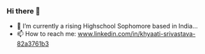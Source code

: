 ### Hi there 👋
- 🔭 I’m currently a rising Highschool Sophomore based in India...
- 📫 How to reach me: www.linkedin.com/in/khyaati-srivastava-82a3761b3

<!--
**khyaati/khyaati** is a ✨ _special_ ✨ repository because its `README.md` (this file) appears on your GitHub profile.

Here are some ideas to get you started:

- 🔭 I’m currently working on ...
- 🌱 I’m currently learning ...
- 👯 I’m looking to collaborate on ...
- 🤔 I’m looking for help with ...
- 💬 Ask me about ...
- 📫 How to reach me: ...
- 😄 Pronouns: ...
- ⚡ Fun fact: ...
-->

